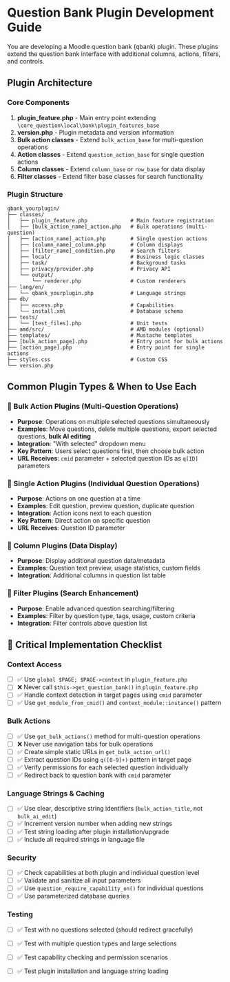 # Question Bank Plugin Development Guide

You are developing a Moodle question bank (qbank) plugin. These plugins extend the question bank interface with additional columns, actions, filters, and controls.

## Plugin Architecture

### Core Components

1. **plugin_feature.php** - Main entry point extending `\core_question\local\bank\plugin_features_base`
2. **version.php** - Plugin metadata and version information
3. **Bulk action classes** - Extend `bulk_action_base` for multi-question operations
4. **Action classes** - Extend `question_action_base` for single question actions
5. **Column classes** - Extend `column_base` or `row_base` for data display
6. **Filter classes** - Extend filter base classes for search functionality

### Plugin Structure
```
qbank_yourplugin/
├── classes/
│   ├── plugin_feature.php              # Main feature registration
│   ├── [bulk_action_name]_action.php   # Bulk operations (multi-question)
│   ├── [action_name]_action.php        # Single question actions
│   ├── [column_name]_column.php        # Column displays
│   ├── [filter_name]_condition.php     # Search filters
│   ├── local/                          # Business logic classes
│   ├── task/                           # Background tasks
│   ├── privacy/provider.php            # Privacy API
│   └── output/
│       └── renderer.php                # Custom renderers
├── lang/en/
│   └── qbank_yourplugin.php            # Language strings
├── db/
│   ├── access.php                      # Capabilities
│   └── install.xml                     # Database schema
├── tests/
│   └── [test_files].php                # Unit tests
├── amd/src/                            # AMD modules (optional)
├── templates/                          # Mustache templates
├── [bulk_action_page].php              # Entry point for bulk actions
├── [action_page].php                   # Entry point for single actions
├── styles.css                          # Custom CSS
└── version.php
```

## Common Plugin Types & When to Use Each

### 🎯 Bulk Action Plugins (Multi-Question Operations)
- **Purpose**: Operations on multiple selected questions simultaneously
- **Examples**: Move questions, delete multiple questions, export selected questions, **bulk AI editing**
- **Integration**: "With selected" dropdown menu
- **Key Pattern**: Users select questions first, then choose bulk action
- **URL Receives**: `cmid` parameter + selected question IDs as `q[ID]` parameters

### 🎯 Single Action Plugins (Individual Question Operations) 
- **Purpose**: Actions on one question at a time
- **Examples**: Edit question, preview question, duplicate question
- **Integration**: Action icons next to each question
- **Key Pattern**: Direct action on specific question
- **URL Receives**: Question ID parameter

### 🎯 Column Plugins (Data Display)
- **Purpose**: Display additional question data/metadata  
- **Examples**: Question text preview, usage statistics, custom fields
- **Integration**: Additional columns in question list table

### 🎯 Filter Plugins (Search Enhancement)
- **Purpose**: Enable advanced question searching/filtering
- **Examples**: Filter by question type, tags, usage, custom criteria
- **Integration**: Filter controls above question list

## 🚨 Critical Implementation Checklist

### Context Access
- [ ] ✅ Use `global $PAGE; $PAGE->context` in `plugin_feature.php`
- [ ] ❌ Never call `$this->get_question_bank()` in `plugin_feature.php`
- [ ] ✅ Handle context detection in target pages using `cmid` parameter
- [ ] ✅ Use `get_module_from_cmid()` and `context_module::instance()` pattern

### Bulk Actions
- [ ] ✅ Use `get_bulk_actions()` method for multi-question operations
- [ ] ❌ Never use navigation tabs for bulk operations
- [ ] ✅ Create simple static URLs in `get_bulk_action_url()`
- [ ] ✅ Extract question IDs using `q([0-9]+)` pattern in target page
- [ ] ✅ Verify permissions for each selected question individually
- [ ] ✅ Redirect back to question bank with `cmid` parameter

### Language Strings & Caching
- [ ] ✅ Use clear, descriptive string identifiers (`bulk_action_title`, not `bulk_ai_edit`)
- [ ] ✅ Increment version number when adding new strings
- [ ] ✅ Test string loading after plugin installation/upgrade
- [ ] ✅ Include all required strings in language file

### Security
- [ ] ✅ Check capabilities at both plugin and individual question level
- [ ] ✅ Validate and sanitize all input parameters
- [ ] ✅ Use `question_require_capability_on()` for individual questions
- [ ] ✅ Use parameterized database queries

### Testing
- [ ] ✅ Test with no questions selected (should redirect gracefully)
- [ ] ✅ Test with multiple question types and large selections
- [ ] ✅ Test capability checking and permission scenarios
- [ ] ✅ Test plugin installation and language string loading


